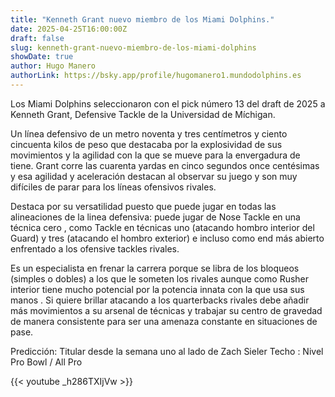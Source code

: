 ```yaml
---
title: "Kenneth Grant nuevo miembro de los Miami Dolphins."
date: 2025-04-25T16:00:00Z
draft: false
slug: kenneth-grant-nuevo-miembro-de-los-miami-dolphins
showDate: true
author: Hugo Manero
authorLink: https://bsky.app/profile/hugomanero1.mundodolphins.es
---
```


Los Miami Dolphins seleccionaron con el pick número 13 del draft de 2025 a Kenneth Grant, Defensive Tackle de la Universidad de Míchigan.

Un línea defensivo de un metro noventa y tres centímetros y ciento cincuenta kilos de peso que destacaba por la explosividad de sus movimientos y la agilidad con la que se mueve para la envergadura de tiene. Grant corre las cuarenta yardas en cinco segundos once centésimas y esa agilidad y aceleración destacan al observar su juego y  son muy difíciles de parar para los líneas ofensivos rivales.

Destaca por su versatilidad puesto que puede jugar en todas las alineaciones de la linea defensiva: puede jugar de Nose Tackle en una técnica cero , como Tackle en técnicas uno (atacando hombro interior del Guard) y tres (atacando el hombro exterior) e incluso como end más abierto enfrentado a los ofensive tackles rivales.

Es un especialista en frenar la carrera porque se libra de los bloqueos (simples o dobles) a los que le someten los rivales  aunque como Rusher interior tiene mucho potencial por la potencia innata con la que usa sus manos . Si quiere brillar atacando a los quarterbacks rivales debe añadir más movimientos a su arsenal de técnicas y trabajar su centro de gravedad de manera consistente para ser una amenaza constante en situaciones de pase.

Predicción: Titular desde la semana uno al lado de Zach Sieler
Techo : Nivel Pro Bowl / All Pro

{{< youtube _h286TXIjVw >}}